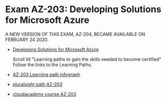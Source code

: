 # Exam AZ-203: Developing Solutions for Microsoft Azure

A NEW VERSION OF THIS EXAM, AZ-204, BECAME AVAILABLE ON FEBRUARY 24 2020. 

* [Developing Solutions for Microsoft Azure](https://docs.microsoft.com/en-us/learn/certifications/exams/az-203?wt.mc_id=learningredirect_certs-web-wwl)
    
    Scroll till "Learning paths to gain the skills needed to become certified" Follow the links to the Learning Paths.
* [AZ-203 Learning path infograph](https://query.prod.cms.rt.microsoft.com/cms/api/am/binary/RWtQqM)
* [pluralsight path AZ-203](https://www.pluralsight.com/paths/developing-solutions-for-microsoft-azure-az-203)
* [cloudacademy course AZ-203](https://cloudacademy.com/course/az-203-exam-prep-introduction/results/?context_id=534&context_resource=lp)


